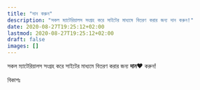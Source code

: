 ```yaml
---
title: "দান করুন"
description: "সকল ম্যাটেরিয়ালস সংগ্রহ করে সাইটের মাধ্যমে বিতরণ করার জন্য দান করুন!"
date: 2020-08-27T19:25:12+02:00
lastmod: 2020-08-27T19:25:12+02:00
draft: false
images: []
---
```


সকল ম্যাটেরিয়ালস সংগ্রহ করে সাইটের মাধ্যমে বিতরণ করার জন্য **দান❤️** করুন!

বিকাশঃ 